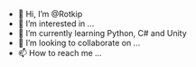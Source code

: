 - 👋 Hi, I’m @Rotkip
- 👀 I’m interested in ...
- 🌱 I’m currently learning Python, C# and Unity
- 💞️ I’m looking to collaborate on ...
- 📫 How to reach me ...

<!---
Rotkip/Rotkip is a ✨ special ✨ repository because its `README.md` (this file) appears on your GitHub profile.
You can click the Preview link to take a look at your changes.
--->

